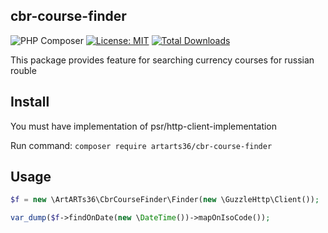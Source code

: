 ## cbr-course-finder

![PHP Composer](https://github.com/ArtARTs36/cbr-course-finder/workflows/Testing/badge.svg?branch=master)
[![License: MIT](https://img.shields.io/badge/License-MIT-yellow.svg)](https://opensource.org/licenses/MIT)
<a href="https://poser.pugx.org/artarts36/cbr-course-finder/d/total.svg">
<img src="https://poser.pugx.org/artarts36/cbr-course-finder/d/total.svg" alt="Total Downloads">
</a>


This package provides feature for searching currency courses for russian rouble

## Install

You must have implementation of psr/http-client-implementation

Run command: `composer require artarts36/cbr-course-finder`

## Usage 

```php
$f = new \ArtARTs36\CbrCourseFinder\Finder(new \GuzzleHttp\Client());

var_dump($f->findOnDate(new \DateTime())->mapOnIsoCode());
```
